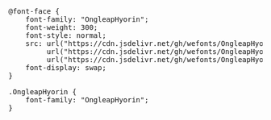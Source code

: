 <pre>
@font-face {
    font-family: "OngleapHyorin";
    font-weight: 300;
    font-style: normal;
    src: url("https://cdn.jsdelivr.net/gh/wefonts/OngleapHyorin/OngleapHyorin.woff2") format("woff2"),
         url("https://cdn.jsdelivr.net/gh/wefonts/OngleapHyorin/OngleapHyorin.woff") format("woff"),
         url("https://cdn.jsdelivr.net/gh/wefonts/OngleapHyorin/OngleapHyorin.ttf") format("truetype");
    font-display: swap;
}

.OngleapHyorin {
    font-family: "OngleapHyorin";
}
  
</pre>
